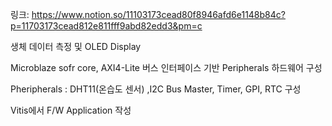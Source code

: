 링크: https://www.notion.so/11103173cead80f8946afd6e1148b84c?p=11703173cead812e811fff9abd82edd3&pm=c

생체 데이터 측정 및 OLED Display

Microblaze sofr core, AXI4-Lite 버스 인터페이스 기반 Peripherals 하드웨어 구성

Pheripherals : DHT11(온습도 센서) ,I2C Bus Master, Timer, GPI, RTC 구성

Vitis에서 F/W Application 작성
